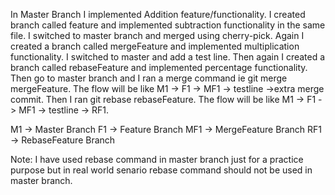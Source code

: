 In Master Branch I implemented Addition feature/functionality.
I created branch called feature and implemented subtraction functionality in the same file.
I switched to master branch and merged using cherry-pick.
Again I created a branch called mergeFeature and implemented multiplication functionality.
I switched to master and add a test line.
Then again I created a branch called rebaseFeature and implemented percentage functionality.
Then go to master branch and I ran a merge command ie git merge mergeFeature.
The flow will be like M1 -> F1 -> MF1 -> testline ->extra merge commit.
Then I ran git rebase rebaseFeature.
The flow will be like M1 -> F1 -> MF1 -> testline -> RF1.

M1 -> Master Branch
F1 -> Feature Branch
MF1 -> MergeFeature Branch
RF1 -> RebaseFeature Branch

Note: I have used rebase command in master branch just for a practice purpose but in real world senario rebase command should not be used in master branch.

